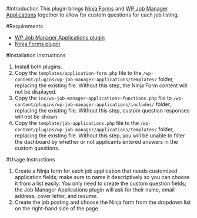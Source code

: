 #Introduction
This plugin brings [Ninja Forms](https://wordpress.org/plugins/ninja-forms/) and [WP Job Manager Applications](https://wpjobmanager.com/add-ons/applications/) together to allow for custom questions for each job listing.

#Requirements
- [WP Job Manager Applications plugin](https://wpjobmanager.com/add-ons/applications/)
- [Ninja Forms plugin](https://wordpress.org/plugins/ninja-forms/)

#Installation Instructions
1. Install both plugins.
1. Copy the `templates/application-form.php` file to the `/wp-content/plugins/wp-job-manager-applications/templates/` folder, replacing the existing file. Without this step, the Ninja Form content will not be displayed.
1. Copy the `inc/wp-job-manager-applications-functions.php` file to `/wp-content/plugins/wp-job-manager-applications/includes/` folder, replacing the existing file. Without this step, custom question responses will not be shown.
1. Copy the `template/job-applications.php` file to the `/wp-content/plugins/wp-job-manager/applications/templates/` folder, replacing the existing file. Without this step, you will be unable to filter the dashboard by whether or not applicants entered answers in the custom questions.

#Usage Instructions
1. Create a Ninja form for each job application that needs customized application fields; make sure to name it descriptively so you can choose it from a list easily. You only need to create the custom question fields; the Job Manager Applications plugin will ask for their name, email address, cover letter, and resume.
1. Create the job posting and choose the Ninja form from the dropdown list on the right-hand side of the page.
